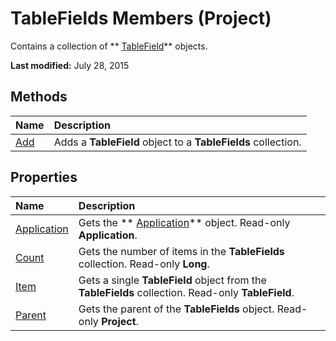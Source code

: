 
# TableFields Members (Project)
Contains a collection of  ** [TableField](7f749404-0723-7a17-b83f-f43725c45fc5.md)** objects.

 **Last modified:** July 28, 2015


## Methods



|**Name**|**Description**|
|:-----|:-----|
| [Add](d4e6af9f-6d95-49f0-8828-dcd39dbb9f13.md)|Adds a  **TableField** object to a **TableFields** collection.|

## Properties



|**Name**|**Description**|
|:-----|:-----|
| [Application](2ea965cb-af2d-65b5-459e-5c9ab23f1277.md)|Gets the  ** [Application](8eb91712-7784-a102-38c0-19bb056c27e9.md)** object. Read-only **Application**.|
| [Count](ca125387-7657-3fb1-e68b-149db31966b3.md)|Gets the number of items in the  **TableFields** collection. Read-only **Long**.|
| [Item](42f07d86-960b-4b4f-edba-57bf65ad2d60.md)|Gets a single  **TableField** object from the **TableFields** collection. Read-only **TableField**.|
| [Parent](e8ae695a-3054-5981-129c-5e05f661bebe.md)|Gets the parent of the  **TableFields** object. Read-only **Project**.|
